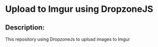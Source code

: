 # Upload to Imgur using DropzoneJS

## Description:

This repository using DropzoneJs to upload images to Imgur